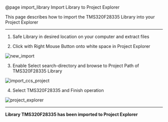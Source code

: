 @page import_library Import Library to Project Explorer

This page describes how to import the TMS320F28335 Library into your Project Explorer

---

1) Safe Library in desired location on your computer and extract files

2) Click with Right Mouse Button onto white space in Project Explorer

![new_import](../doc_pages/getting_started/img/new_import.png)  

3) Enable Select search-directory and browse to Project Path of TMS320F28335 Library

![import_ccs_project](../doc_pages/getting_started/img/import_ccs_project.png)  

4) Select TMS320F28335 and Finish operation

![project_explorer](../doc_pages/getting_started/img/project_explorer.png) 

---

**Library TMS320F28335 has been imported to Project Explorer**

